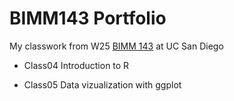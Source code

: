 # BIMM143 Portfolio

My classwork from W25 [BIMM 143](https://bioboot.github.io/bimm143_W25/) at UC San Diego

- Class04 Introduction to R

- Class05 Data vizualization with ggplot
